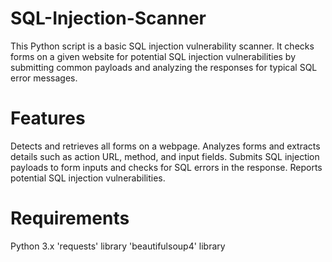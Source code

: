 # SQL-Injection-Scanner

This Python script is a basic SQL injection vulnerability scanner. It checks forms on a given website for potential SQL injection vulnerabilities by submitting common payloads and analyzing the responses for typical SQL error messages.

# Features
Detects and retrieves all forms on a webpage.
Analyzes forms and extracts details such as action URL, method, and input fields.
Submits SQL injection payloads to form inputs and checks for SQL errors in the response.
Reports potential SQL injection vulnerabilities.

# Requirements
Python 3.x
'requests' library
'beautifulsoup4' library

